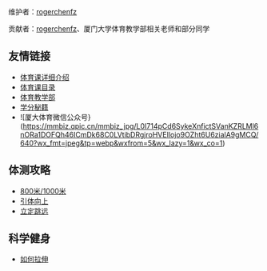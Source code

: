维护者：[rogerchenfz](https://github.com/rogerchenfz)

贡献者：[rogerchenfz](https://github.com/rogerchenfz)、厦门大学体育教学部相关老师和部分同学

## 友情链接

- [体育课详细介绍](https://www.zhihu.com/column/c_1217834639357956096)
- [体育课目录](https://zhuanlan.zhihu.com/p/110584413)
- [体育教学部](https://tyjxb.xmu.edu.cn/)
- [学分秘籍](https://mp.weixin.qq.com/s/DPE594ZeImx-Sb28_cpB4Q)
- ![厦大体育微信公众号}(https://mmbiz.qpic.cn/mmbiz_jpg/L0I714pCd6SykeXnfictSVanKZRLMl6nORa1DOFQh46ICmDk68C0LVtibDRgjroHVEIlojo9OZht6U6zialA9gMCQ/640?wx_fmt=jpeg&tp=webp&wxfrom=5&wx_lazy=1&wx_co=1)

## 体测攻略

- [800米/1000米](https://mp.weixin.qq.com/s/JFNP5cQ61djt4Aut-CjYjg)
- [引体向上](https://mp.weixin.qq.com/s/8qq-ZqBhq2NwIFUqSATj5Q)
- [立定跳远](https://mp.weixin.qq.com/s/a_YQ1Lwtyv4JnU-EPD9fOw)

## 科学健身

- [如何拉伸](https://mp.weixin.qq.com/s/zaESOnQG3naEY-d4bujwrA)

